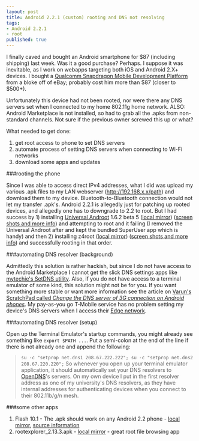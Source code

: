 ```yaml
---
layout: post
title: Android 2.2.1 (custom) rooting and DNS not resolving
tags:
- Android 2.2.1
- root
published: true
---
```

I finally caved and bought an Android smartphone for $87 (including shipping) last week.
Was it a good purchase? Perhaps. I suppose it was inevitable, as I work on webapps targeting both iOS
and Android 2.X+ devices. I bought a
[Qualcomm Snapdragon Mobile Development Platform](http://www.cnx-software.com/2011/01/21/qualcomm-snapdragon-mobile-development-platform-available/)
from a bloke off of eBay; probably cost him more than $87 (closer to $500+).

Unfortunately this device had not been rooted, nor were there any DNS servers set when I connected to my home 802.11g
home network. ALSO: Android Marketplace is not installed, so had to grab all the .apks from non-standard channels.
Not sure if the previous owner screwed this up or what?

What needed to get done:

1. get root access to phone to set DNS servers
2. automate process of setting DNS servers when connecting to Wi-Fi networks
3. download some apps and updates

###rooting the phone

Since I was able to access direct IPv4 addresses, what I did was upload my various .apk files to my LAN
webserver (http://192.168.x.x/path) and download them to my device. Bluetooth-to-Bluetooth connection would not let my
transfer .apk\'s. Android 2.2.1 is allegedly just for patching up rooted devices, and allegedly one has to downgrade
to 2.2 to root. But I had success by 1) installing [Universal Androot](http://blog.23corner.com/tag/universalandroot/)
1.6.2 beta 5 ([local mirror](https://docs.google.com/folder/d/0B0yT30uCaFvvcVhpaHFmcy1BMWs/edit?pli=1#docId=0B0yT30uCaFvvR2g4WHB6UEJUWVU))
([screen shots and more info](http://blog.varunkumar.me/2010/08/one-click-root-for-nexus-one.html))
and attempting to root and it failing (I removed the Universal Androot after and kept the bundled SuperUser app which is handy)
and then 2) installing z4root ([local mirror](https://docs.google.com/folder/d/0B0yT30uCaFvvcVhpaHFmcy1BMWs/edit?pli=1#docId=0B0yT30uCaFvvZDRyc3dwMlozVzQ))
([screen shots and more info](http://forum.xda-developers.com/showthread.php?t=833953))
and successfully rooting in that order.


###automating DNS resolver (background)

Admittedly this solution is rather hackish, but since I do not have access to the Android Marketplace I cannot
get the slick DNS settings apps like [mytechie\'s SetDNS utility](https://market.android.com/details?id=uk.co.mytechie.setDNS&hl=en).
Also, if you do not have access to a terminal emulator of some kind, this solution might not be for you. If you want something more
stable or want more information see the article on [Varun\'s ScratchPad called _Change the DNS server of 3G connection on Android phones_](http://blog.varunkumar.me/2010/09/how-to-change-dns-server-of-3g.html).
My pay-as-you go T-Mobile service has no problem setting my device\'s DNS servers when I access their
[Edge network](http://en.wikipedia.org/wiki/Enhanced_Data_Rates_for_GSM_Evolution).


###automating DNS resolver (setup)

Open up the Terminal Emulator\'s startup commands, you might already see something like `export $PATH ...`. Put a semi-colon at the end
of the line if there is not already one and append the following:
> `su -c "setprop net.dns1 208.67.222.222"; su -c "setprop net.dns2 208.67.220.220";`
So whenever you open up your terminal emulator application, it should automatically set your DNS resolvers to
[OpenDNS](http://www.opendns.com/)\'s servers. On my own device I put in the first resolver address as one of my
university\'s DNS resolvers, as they have internal addresses for authenticating devices when you connect to their 802.11b/g/n mesh.


###some other apps

1. Flash 10.1 - The .apk should work on any Android 2.2
phone - [local mirror](https://docs.google.com/file/d/0B0yT30uCaFvvZUhaQVdJNjJJUEU/edit?pli=1),
[source information](http://www.droid-life.com/2010/08/23/download-official-flash-10-1-v10-1-92-8-for-froyo-now/)
2. rootexplorer_2.13.3.apk -
[local mirror](https://docs.google.com/file/d/0B0yT30uCaFvvMzhuYkxQV0FzNFU/edit?pli=1) - great root file browsing app
